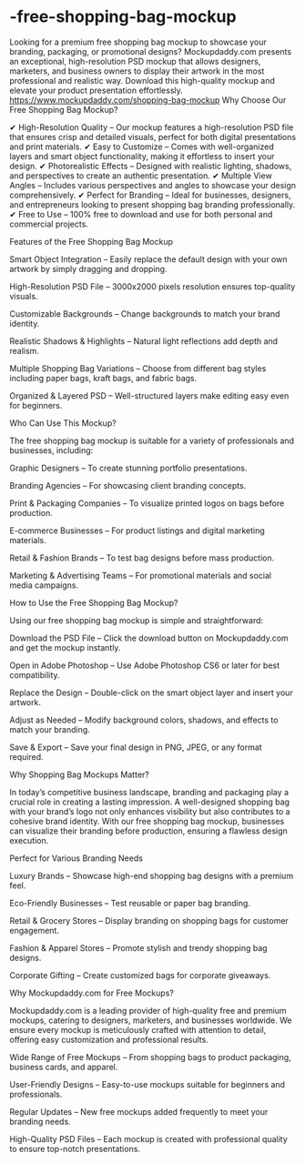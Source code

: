 # -free-shopping-bag-mockup
Looking for a premium free shopping bag mockup to showcase your branding, packaging, or promotional designs? Mockupdaddy.com presents an exceptional, high-resolution PSD mockup that allows designers, marketers, and business owners to display their artwork in the most professional and realistic way. Download this high-quality mockup and elevate your product presentation effortlessly.
https://www.mockupdaddy.com/shopping-bag-mockup
Why Choose Our Free Shopping Bag Mockup?

✔ High-Resolution Quality – Our mockup features a high-resolution PSD file that ensures crisp and detailed visuals, perfect for both digital presentations and print materials.
✔ Easy to Customize – Comes with well-organized layers and smart object functionality, making it effortless to insert your design.
✔ Photorealistic Effects – Designed with realistic lighting, shadows, and perspectives to create an authentic presentation.
✔ Multiple View Angles – Includes various perspectives and angles to showcase your design comprehensively.
✔ Perfect for Branding – Ideal for businesses, designers, and entrepreneurs looking to present shopping bag branding professionally.
✔ Free to Use – 100% free to download and use for both personal and commercial projects.

Features of the Free Shopping Bag Mockup

Smart Object Integration – Easily replace the default design with your own artwork by simply dragging and dropping.

High-Resolution PSD File – 3000x2000 pixels resolution ensures top-quality visuals.

Customizable Backgrounds – Change backgrounds to match your brand identity.

Realistic Shadows & Highlights – Natural light reflections add depth and realism.

Multiple Shopping Bag Variations – Choose from different bag styles including paper bags, kraft bags, and fabric bags.

Organized & Layered PSD – Well-structured layers make editing easy even for beginners.

Who Can Use This Mockup?

The free shopping bag mockup is suitable for a variety of professionals and businesses, including:

Graphic Designers – To create stunning portfolio presentations.

Branding Agencies – For showcasing client branding concepts.

Print & Packaging Companies – To visualize printed logos on bags before production.

E-commerce Businesses – For product listings and digital marketing materials.

Retail & Fashion Brands – To test bag designs before mass production.

Marketing & Advertising Teams – For promotional materials and social media campaigns.

How to Use the Free Shopping Bag Mockup?

Using our free shopping bag mockup is simple and straightforward:

Download the PSD File – Click the download button on Mockupdaddy.com and get the mockup instantly.

Open in Adobe Photoshop – Use Adobe Photoshop CS6 or later for best compatibility.

Replace the Design – Double-click on the smart object layer and insert your artwork.

Adjust as Needed – Modify background colors, shadows, and effects to match your branding.

Save & Export – Save your final design in PNG, JPEG, or any format required.

Why Shopping Bag Mockups Matter?

In today’s competitive business landscape, branding and packaging play a crucial role in creating a lasting impression. A well-designed shopping bag with your brand’s logo not only enhances visibility but also contributes to a cohesive brand identity. With our free shopping bag mockup, businesses can visualize their branding before production, ensuring a flawless design execution.

Perfect for Various Branding Needs

Luxury Brands – Showcase high-end shopping bag designs with a premium feel.

Eco-Friendly Businesses – Test reusable or paper bag branding.

Retail & Grocery Stores – Display branding on shopping bags for customer engagement.

Fashion & Apparel Stores – Promote stylish and trendy shopping bag designs.

Corporate Gifting – Create customized bags for corporate giveaways.

Why Mockupdaddy.com for Free Mockups?

Mockupdaddy.com is a leading provider of high-quality free and premium mockups, catering to designers, marketers, and businesses worldwide. We ensure every mockup is meticulously crafted with attention to detail, offering easy customization and professional results.

Wide Range of Free Mockups – From shopping bags to product packaging, business cards, and apparel.

User-Friendly Designs – Easy-to-use mockups suitable for beginners and professionals.

Regular Updates – New free mockups added frequently to meet your branding needs.

High-Quality PSD Files – Each mockup is created with professional quality to ensure top-notch presentations.
